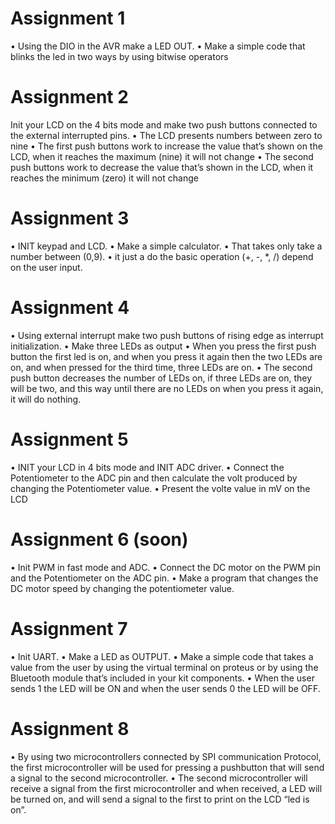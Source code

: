 
# Assignment 1
• Using the DIO in the AVR make a LED OUT.
• Make a simple code that blinks the led in two ways by using bitwise operators

# Assignment 2
Init your LCD on the 4 bits mode and make two push buttons connected to the external interrupted pins.
• The LCD presents numbers between zero to nine
• The first push buttons work to increase the value that’s shown on the LCD, when it reaches the maximum (nine) it will not change
• The second push buttons work to decrease the value that’s shown in the LCD, when it reaches the minimum (zero) it will not change

# Assignment 3
• INIT keypad and LCD.
• Make a simple calculator.
• That takes only take a number between (0,9).
• it just a do the basic operation (+, -, *, /) depend on the user input.

# Assignment 4
• Using external interrupt make two push buttons of rising edge as interrupt initialization.
• Make three LEDs as output
• When you press the first push button the first led is on, and when you press it again then the two LEDs are on, and when pressed for the third time, three LEDs are on.
• The second push button decreases the number of LEDs on, if three LEDs are on, they will be two, and this way until there are no LEDs on when you press it again, it will do nothing.

# Assignment 5
• INIT your LCD in 4 bits mode and INIT ADC driver.
• Connect the Potentiometer to the ADC pin and then calculate the volt produced by changing the Potentiometer value.
• Present the volte value in mV on the LCD

# Assignment 6 (soon)
• Init PWM in fast mode and ADC.
• Connect the DC motor on the PWM pin and the Potentiometer on the ADC pin.
• Make a program that changes the DC motor speed by changing the potentiometer value.

# Assignment 7
• Init UART.
• Make a LED as OUTPUT.
• Make a simple code that takes a value from the user by using the virtual terminal on proteus or by using the Bluetooth module that’s included in your kit components.
• When the user sends 1 the LED will be ON and when the user sends 0 the LED will be OFF.


# Assignment 8
• By using two microcontrollers connected by SPI communication Protocol, the first microcontroller will be used for pressing a pushbutton that will send a signal to the second microcontroller.
• The second microcontroller will receive a signal from the first microcontroller and when received, a LED will be turned on, and will send a signal to the first to print on the LCD “led is on”.